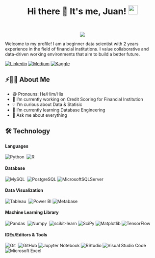 <h1 align="center">
Hi there 👋 It's me, Juan!
<img src="https://media.giphy.com/media/hvRJCLFzcasrR4ia7z/giphy.gif" width="30"></h1>
<br/>

<p align="center">
  <a href="https://github.com/DenverCoder1/readme-typing-svg"><img src="https://readme-typing-svg.herokuapp.com?lines=Hello+World;DS%20|%20AI%20|%20ML%20Enthusiastic;Always%20learning%20new%20things&center=true&width=380&height=45"></a>
</p>

<p>Welcome to my profile! I am a beginner data scientist with 2 years experience in the field of financial institutions.  I value collaborative and data-driven working environments that aim to build a better future.</p>

[![Linkedin](https://img.shields.io/badge/-LinkedIn-blue?style=flat&logo=Linkedin&logoColor=white)](https://www.linkedin.com/in/juan-antonio-s/)
[![Medium](https://img.shields.io/badge/Medium-12100E?style=flat&logo=medium&logoColor=white)](https://medium.com/@antonio.juan_s)
[![Kaggle](https://img.shields.io/badge/Kaggle-035a7d?style=flat&logo=kaggle&logoColor=white)](https://www.kaggle.com/juanantoniosuwardi1)


## ⚡🙋‍♂️ About Me
- 😄 Pronouns: He/Him/His
- 🔭 I’m currently working on Credit Scoring for Financial Institution
- 💡 I’m curious about Data & Statisic
- 🌱 I’m currently learning Database Engineering
- 💬 Ask me about everything

## 🛠️ Technology

#### Languages
![Python](https://img.shields.io/badge/-Python-05122A?style=flat&logo=python)&nbsp;
![R](https://img.shields.io/badge/R-276DC3?style=flat&logo=r&logoColor=blue&color=0B2C4A)&nbsp;


#### Database
![MySQL](https://img.shields.io/badge/MySQL-00000F?style=flat&logo=mysql&logoColor=white)&nbsp;
![PostgreSQL](https://img.shields.io/badge/PostgreSQL-316192?style=flat&logo=postgresql&logoColor=green)
![MicrosoftSQLServer](https://img.shields.io/badge/Microsoft%20SQL%20Server-CC2927?style=flat&logo==microsoft%20sql%20server&logoColor=white)


#### Data Visualization 
![Tableau](https://img.shields.io/badge/Tableau-E97627?style=flat&logo=Tableau&logoColor=white)&nbsp;
![Power BI](https://img.shields.io/badge/PowerBI-F2C811?style=flat&logo=Power%20BI&logoColor=white)
![Metabase](https://img.shields.io/badge/Metabase-blue)


#### Machine Learning Library
![Pandas](https://img.shields.io/badge/Pandas-2C2D72?style=flat&logo=pandas&logoColor=white)&nbsp;
![Numpy](https://img.shields.io/badge/Numpy-777BB4?style=flat&logo=numpy&logoColor=white)&nbsp;
![scikit-learn](https://img.shields.io/badge/scikit--learn-%23F7931E.svg?style=flat&logo==scikit-learn&logoColor=white)
![SciPy](https://img.shields.io/badge/SciPy-%230C55A5.svg?style=flat&logo==scipy&logoColor=%white)
![Matplotlib](https://img.shields.io/badge/Matplotlib-%23ffffff.svg?style=flat&logo==Matplotlib&logoColor=black)
![TensorFlow](https://img.shields.io/badge/TensorFlow-%23FF6F00.svg?style=flat&logo==TensorFlow&logoColor=white)


#### IDEs/Editors & Tools
![Git](https://img.shields.io/badge/-Git-05122A?style=flat&logo=git)&nbsp;
![GitHub](https://img.shields.io/badge/github-%23121011.svg?style=flat&logo==github&logoColor=white)
![Jupyter Notebook](https://img.shields.io/badge/jupyter-%23FA0F00.svg?style=flat&logo=jupyter&logoColor=white)
![RStudio](https://img.shields.io/badge/RStudio-4285F4?style=flat&logo=rstudio&logoColor=white)
![Visual Studio Code](https://img.shields.io/badge/Visual%20Studio%20Code-0078d7.svg?style=flat&logo=visual-studio-code&logoColor=white)
![Microsoft Excel](https://img.shields.io/badge/Microsoft_Excel-217346?style=flat&logo=microsoft-excel&logoColor=white)
